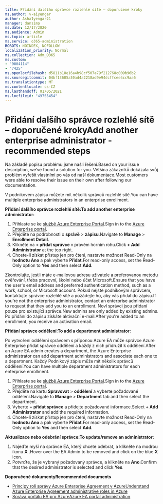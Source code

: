 ```yaml
---
title: Přidání dalšího správce rozlehlé sítě – doporučené kroky
ms.author: v-aiyengar
author: AshaIyengar21
manager: dansimp
ms.date: 12/17/2020
ms.audience: Admin
ms.topic: article
ms.service: o365-administration
ROBOTS: NOINDEX, NOFOLLOW
localization_priority: Normal
ms.collection: Adm_O365
ms.custom:
- "9004114"
- "7425"
ms.openlocfilehash: d5811b18e16a4b98cf507a79f212768c009b96b2
ms.sourcegitcommit: 04bf13605a30ad4a2218ad9e94dcffcee4cc9aa6
ms.translationtype: MT
ms.contentlocale: cs-CZ
ms.lasthandoff: 01/05/2021
ms.locfileid: "49755454"
---
```

# <a name="add-another-enterprise-administrator---recommended-steps"></a><span data-ttu-id="8a24d-102">Přidání dalšího správce rozlehlé sítě – doporučené kroky</span><span class="sxs-lookup"><span data-stu-id="8a24d-102">Add another enterprise administrator - recommended steps</span></span>

<span data-ttu-id="8a24d-103">Na základě popisu problému jsme našli řešení.</span><span class="sxs-lookup"><span data-stu-id="8a24d-103">Based on your issue description, we’ve found a solution for you.</span></span> <span data-ttu-id="8a24d-104">Většina zákazníků dokázala svůj problém vyřešit vlastními po vás od naší dokumentace.</span><span class="sxs-lookup"><span data-stu-id="8a24d-104">Most customers were able to resolve their issue on their own after following our documentation.</span></span>

<span data-ttu-id="8a24d-105">V podnikovém zápisu můžete mít několik správců rozlehlé sítě.</span><span class="sxs-lookup"><span data-stu-id="8a24d-105">You can have multiple enterprise administrators in an enterprise enrollment.</span></span>

<span data-ttu-id="8a24d-106">**Přidání dalšího správce rozlehlé sítě:**</span><span class="sxs-lookup"><span data-stu-id="8a24d-106">**To add another enterprise administrator:**</span></span>

1. <span data-ttu-id="8a24d-107">Přihlaste se ke [službě Azure Enterprise Portal](https://ea.azure.com/).</span><span class="sxs-lookup"><span data-stu-id="8a24d-107">Sign in to the [Azure Enterprise portal](https://ea.azure.com/).</span></span>
1. <span data-ttu-id="8a24d-108">Přejděte na podrobnosti o **správě**  >  **zápisu**.</span><span class="sxs-lookup"><span data-stu-id="8a24d-108">Navigate to **Manage** > **Enrollment Detail**.</span></span>
1. <span data-ttu-id="8a24d-109">Klikněte na **+ přidat správce** v pravém horním rohu.</span><span class="sxs-lookup"><span data-stu-id="8a24d-109">Click **+ Add Administrator** at the top right.</span></span>
1. <span data-ttu-id="8a24d-110">Chcete-li získat přístup jen pro čtení, nastavte možnost Read-Only na **hodnotu Ano** a pak vyberte **Přidat**.</span><span class="sxs-lookup"><span data-stu-id="8a24d-110">For read-only access, set the Read-Only option to **Yes** and then select **Add**.</span></span>

<span data-ttu-id="8a24d-111">Zkontrolujte, jestli máte e-mailovou adresu uživatele a preferovanou metodu ověřování, třeba pracovní, školní nebo účet Microsoft.</span><span class="sxs-lookup"><span data-stu-id="8a24d-111">Ensure that you have the user's email address and preferred authentication method, such as a work, school, or Microsoft account.</span></span> <span data-ttu-id="8a24d-112">Pokud nejste podnikovým správcem, kontaktujte správce rozlehlé sítě a požádejte ho, aby vás přidal do zápisu.</span><span class="sxs-lookup"><span data-stu-id="8a24d-112">If you're not the enterprise administrator, contact an enterprise administrator to request that they add you to an enrollment.</span></span> <span data-ttu-id="8a24d-113">Noví správci jsou přidaní pouze pro existující správce.</span><span class="sxs-lookup"><span data-stu-id="8a24d-113">New admins are only added by existing admins.</span></span> <span data-ttu-id="8a24d-114">Po přidání do zápisu získáte aktivační e-mail.</span><span class="sxs-lookup"><span data-stu-id="8a24d-114">After you're added to an enrollment, you receive an activation email.</span></span>

<span data-ttu-id="8a24d-115">**Přidání správce oddělení:**</span><span class="sxs-lookup"><span data-stu-id="8a24d-115">**To add a department administrator:**</span></span>

<span data-ttu-id="8a24d-116">Po vytvoření oddělení správcem s příponou Azure EA může správce Azure Enterprise přidat správce oddělení a každý z nich přidružit k oddělení.</span><span class="sxs-lookup"><span data-stu-id="8a24d-116">After an Azure EA admin creates a department, the Azure Enterprise administrator can add department administrators and associate each one to a department.</span></span> <span data-ttu-id="8a24d-117">Každý Podnikový zápis může mít několik správců oddělení.</span><span class="sxs-lookup"><span data-stu-id="8a24d-117">You can have multiple department administrators for each enterprise enrollment.</span></span>

1. <span data-ttu-id="8a24d-118">Přihlaste se ke [službě Azure Enterprise Portal](https://ea.azure.com/).</span><span class="sxs-lookup"><span data-stu-id="8a24d-118">Sign in to the [Azure Enterprise portal](https://ea.azure.com/).</span></span>
1. <span data-ttu-id="8a24d-119">Přejděte na kartu **Spravovat**  >  **oddělení** a vyberte požadované oddělení.</span><span class="sxs-lookup"><span data-stu-id="8a24d-119">Navigate to **Manage** > **Department** tab and then select the department.</span></span>
1. <span data-ttu-id="8a24d-120">Vyberte **+ přidat správce** a přidejte požadované informace.</span><span class="sxs-lookup"><span data-stu-id="8a24d-120">Select **+ Add Administrator** and add the required information.</span></span>
1. <span data-ttu-id="8a24d-121">Chcete-li získat přístup jen pro čtení, nastavte možnost Read-Only na **hodnotu Ano** a pak vyberte **Přidat**.</span><span class="sxs-lookup"><span data-stu-id="8a24d-121">For read-only access, set the Read-Only option to **Yes** and then select **Add**.</span></span>

<span data-ttu-id="8a24d-122">**Aktualizace nebo odebrání správce:**</span><span class="sxs-lookup"><span data-stu-id="8a24d-122">**To update/remove an administrator:**</span></span>

1. <span data-ttu-id="8a24d-123">Najeďte myší na správce EA, který chcete odebrat, a klikněte na modrou ikonu **X** .</span><span class="sxs-lookup"><span data-stu-id="8a24d-123">Hover over the EA Admin to be removed and click on the blue **X** icon.</span></span>
1. <span data-ttu-id="8a24d-124">Potvrďte, že je vybraný požadovaný správce, a klikněte na **Ano**.</span><span class="sxs-lookup"><span data-stu-id="8a24d-124">Confirm that the desired administrator is selected and click **Yes**.</span></span>

<span data-ttu-id="8a24d-125">**Doporučené dokumenty**</span><span class="sxs-lookup"><span data-stu-id="8a24d-125">**Recommended documents**</span></span>

- [<span data-ttu-id="8a24d-126">Principy rolí správy Azure Enterprise Agreement v Azure</span><span class="sxs-lookup"><span data-stu-id="8a24d-126">Understand Azure Enterprise Agreement administrative roles in Azure</span></span>](https://docs.microsoft.com/azure/billing/billing-understand-ea-roles)
- [<span data-ttu-id="8a24d-127">Správa portálu EA pro Azure</span><span class="sxs-lookup"><span data-stu-id="8a24d-127">Azure EA portal administration</span></span>](https://docs.microsoft.com/azure/billing/billing-ea-portal-administration)
